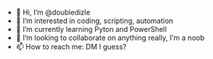 - 👋 Hi, I’m @doubledizle
- 👀 I’m interested in coding, scripting, automation
- 🌱 I’m currently learning Pyton and PowerShell
- 💞️ I’m looking to collaborate on anything really, I'm a noob
- 📫 How to reach me: DM I guess?

<!---
doubledizle/doubledizle is a ✨ special ✨ repository because its `README.md` (this file) appears on your GitHub profile.
You can click the Preview link to take a look at your changes.
--->
